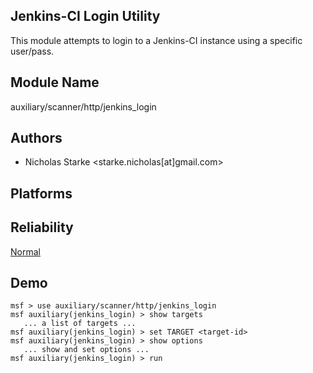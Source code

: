 ## Jenkins-CI Login Utility

This module attempts to login to a Jenkins-CI instance using 
a specific user/pass.


## Module Name
auxiliary/scanner/http/jenkins_login

## Authors
* Nicholas Starke <starke.nicholas[at]gmail.com>





## Platforms


## Reliability
[Normal](https://github.com/rapid7/metasploit-framework/wiki/Exploit-Ranking)

## Demo

```
msf > use auxiliary/scanner/http/jenkins_login
msf auxiliary(jenkins_login) > show targets
   ... a list of targets ...
msf auxiliary(jenkins_login) > set TARGET <target-id>
msf auxiliary(jenkins_login) > show options
   ... show and set options ...
msf auxiliary(jenkins_login) > run
```
    
    